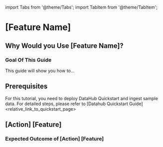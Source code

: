 import Tabs from '@theme/Tabs';
import TabItem from '@theme/TabItem';

# [Feature Name]

## Why Would you Use [Feature Name]?

<!-- This section should provide plain-language explanations on the feature itself, preferably in one paragraph, and should link to the feature guide for more detailed information.
* What is the short definition of this feature?
* Why is this useful-->

### Goal Of This Guide

This guide will show you how to...

<!-- This should include bullet points of the main goals(actions) for this tutorial, such as
- Add lineage between datasets
- Add column-level lineage between datasets
etc.
-->

## Prerequisites

For this tutorial, you need to deploy DataHub Quickstart and ingest sample data. For detailed steps, please refer to [Datahub Quickstart Guide]<relative_link_to_quickstart_page>

<!-- If there's any specific setup required before starting the tutorial, list them here. 
For example, it can be installing a certain version of CLI, or some admonition like below.
:::NOTE
Before adding lineage, you need to ensure the targeted dataset is already present in your datahub. If you attempt to manipulate entities that do not exist, your operation will fail. In this guide, we will be using data from sample ingestion.
:::
-->

## [Action] [Feature]
<!-- The heading should short and straightforward, and start with verb and end with the feature name. For example, "Add Lineage" 
Each action should have the same format of code snippets (Tabs) and expected outcomes. -->

<!-- If there is any other explanations that needs to be made around this action, please include here -->

<Tab>

<TabItem value="GraphQL" label="GraphQL" default>
<!-- Provide graphQL code snippet here with explanations (optional). If this is not supported, delete this TabItem-->
</TabItem>

<TabItem value="Curl" label="Curl">
<!-- Provide Curl code snippet here with explanations (optional). You should be able to generate curl code snippet from graphql query, like this:
```bash
curl --location --request POST 'http://localhost:8080/api/graphql' \
--header 'Authorization: Bearer <my-access-token>' \
--header 'Content-Type: application/json'  --data-raw '{ "query": <graphql_query> } })}", "variables":{}}'
```
If this is not supported, delete this TabItem-->
</TabItem>

<TabItem value="Python" label="Python">
<!-- Provide Python code snippet here with explanations (optional). Python snippet should be placed under /metadata-ingestion/examples/library/, and you should refer to it like this:

```python
{{ inline /metadata-ingestion/examples/library/<file_name>.py show_path_as_comment }}
```
If this is not supported, delete this TabItem-->
</TabItem>

<TabItem value="CLI" label="CLI">
<!-- Provide graphQL code snippet here with explanations (optional). If this is not supported, delete this TabItem-->
</TabItem>

</Tab>


### Expected Outcome of [Action] [Feature]

<!-- This section should demonstrate the expected outcome of the action. 
In general, this should include the screenshot of the DataHub UI. 
But it can also be an output of the CLI command, etc. -->

